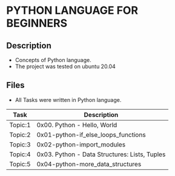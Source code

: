 # PYTHON LANGUAGE FOR BEGINNERS

## Description
- Concepts of Python language.
- The project was tested on ubuntu 20.04

## Files
- All Tasks were written in Python language.

| Task | Description |
| ---- | ----------- |
| Topic:1 | 0x00. Python - Hello, World |
| Topic:2 | 0x01-python-if_else_loops_functions |
| Topic:3 | 0x02-python-import_modules |
| Topic:4 | 0x03. Python - Data Structures: Lists, Tuples |
| Topic:5 | 0x04-python-more_data_structures |
